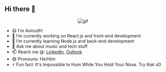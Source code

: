## Hi there 👋

<div align='center'>
<img src='gif/dev2.gif' alt='gif'></img>
</div>

<!--
**Anirudh4583/Anirudh4583** is a ✨ _special_ ✨ repository because its `README.md` (this file) appears on your GitHub profile.
-->

- 😃 I'm Anirudh!
- 🔭 I’m currently working on React.js and front-end development
- 🌱 I’m currently learning Node.js and back-end development
- 💬 Ask me about music and tech stuff
- 📫 Reach me @: [LinkedIn](https://www.linkedin.com/in/anirudh4583/), [Outlook](mailto:anirudhmitra210@outlook.com)
- 😄 Pronouns: He/Him
- ⚡ Fun fact: It's Impossible to Hum While You Hold Your Nose. Try that xD
